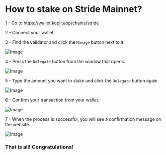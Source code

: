 # How to stake on Stride Mainnet?

1 - Go to https://wallet.keplr.app/chains/stride

2 - Connect your wallet.

3 - Find the validator and click the `Manage` button next to it.

![Image](https://i.hizliresim.com/o33fkyn.png)

4 - Press the `Delegate` button from the window that opens.

![Image](https://i.hizliresim.com/afb6oe9.png)

5 - Type the amount you want to stake and click the `Delegate` button again.

![Image](https://i.hizliresim.com/pr8ququ.png)

6 - Confirm your transaction from your wallet.

![Image](https://i.hizliresim.com/lkc6ypw.png)

7 - When the process is successful, you will see a confirmation message on the website.

![Image](https://i.hizliresim.com/hjdkmds.png)

### That is all! Congratulations!

